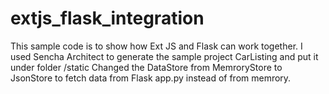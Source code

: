 extjs_flask_integration
=======================
This sample code is to show how Ext JS and Flask can work together.
I used Sencha Architect to generate the sample project CarListing and put it under folder /static
Changed the DataStore from MemroryStore to JsonStore to fetch data from Flask app.py instead of from memrory.
